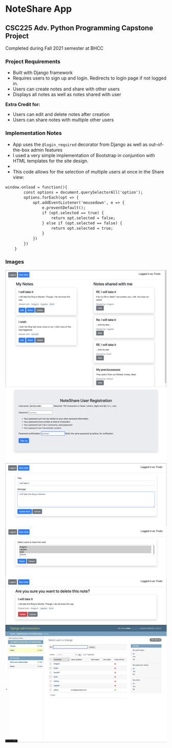 # NoteShare App
## CSC225 Adv. Python Programming Capstone Project

Completed during Fall 2021 semester at BHCC

### Project Requirements

- Built with Django framework
- Requires users to sign up and login. Redirects to login page if not logged in.
- Users can create notes and share with other users
- Displays all notes as well as notes shared with user

**Extra Credit for:**

- Users can edit and delete notes after creation
- Users can share notes with multiple other users

### Implementation Notes

- App uses the `@login_required` decorator from Django as well as out-of-the-box admin features
- I used a very simple implementation of Bootstrap in conjuntion with HTML templates for the site design.
- 
- This code allows for the selection of multiple users at once in the Share view:
```
window.onload = function(){
        const options = document.querySelectorAll('option');
        options.forEach(opt => {
            opt.addEventListener('mousedown', e => {
                e.preventDefault();
                if (opt.selected == true) {
                    return opt.selected = false;
                } else if (opt.selected == false) {
                    return opt.selected = true;
                }
            })
        })
    }
```

### Images
![NoteShare App](./images/dashboard.png)
![sign up page](./images/signup.png)
![create view](./images/create.png)
![share view](./images/share.png)
![delete view](./images/delete.png)
![admin view](./images/admin.png)